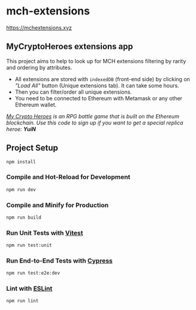 # mch-extensions

https://mchextensions.xyz

## MyCryptoHeroes extensions app

This project aims to help to look up for MCH extensions filtering by rarity and ordering by attributes.

- All extensions are stored with `indexedDB` (front-end side) by clicking on *"Load All"* button (Unique extensions tab). It can take some hours.
- Then you can filter/order all unique extensions.
- You need to be connected to Ethereum with Metamask or any other Ethereum wallet.

*[My Crypto Heroes](https://www.mycryptoheroes.net/) is an RPG battle game that is built on the Ethereum blockchain.
Use this code to sign up if you want to get a special replica heroe: **YuiN***

## Project Setup

```sh
npm install
```

### Compile and Hot-Reload for Development

```sh
npm run dev
```

### Compile and Minify for Production

```sh
npm run build
```

### Run Unit Tests with [Vitest](https://vitest.dev/)

```sh
npm run test:unit
```

### Run End-to-End Tests with [Cypress](https://www.cypress.io/)

```sh
npm run test:e2e:dev
```

### Lint with [ESLint](https://eslint.org/)

```sh
npm run lint
```
